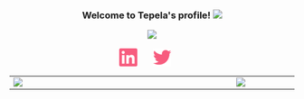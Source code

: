 <h3 align="center">
 Welcome to Tepela's profile!
  <img src="https://media.giphy.com/media/hvRJCLFzcasrR4ia7z/giphy.gif" width="28">
</h3>

<!--Gif-->
<p align="center">
  <a href="https://github.com/DenverCoder1/readme-typing-svg"><img src="https://readme-typing-svg.herokuapp.com?lines=Heloo+there%2C+I+am+Tepela;A+Web+Developer+based+in+Nairobi;Community+lover+and+open+source;Hit+me+up%2C+I'd+love+to+work+with+you&font=Fira%20Code&center=true&width=480&height=45&color=36BCF7FF&vCenter=true&size=22"></a>
</p>

<!--Socials-->
<p align="center">
  <a href="linkedin.com/in/kerenke-tepela-80743220b"><img width="32px" alt="LinkedIn" title="Let's connect on LinkedIn" src="https://github.com/Chemutaiselim/svg/blob/main/linkedin.svg"/></a>  &#8287;&#8287;&#8287;&#8287;&#8287;
 <a href="https://twitter.com/tepela2"><img width="32px" alt="Twitter" title="Let's talk more on Twitter" src="https://github.com/Chemutaiselim/svg/blob/main/twitter.svg"/></a>
  &#8287;&#8287;&#8287;&#8287;&#8287;
</p>

 <table>
  <tr>
      <td><img width="380px" align="left" src="https://github-readme-stats.vercel.app/api?username=sankaire&show_icons=true&count_private=true&include_all_commits&theme=tokyonight"/></td>
      <td><img width="400px" align="left" src="https://github-readme-stats.vercel.app/api/top-langs/?username=sankaire&langs_count=8&layout=compact&theme=tokyonight&hide=html,css,ejs,php,C,hack,typescript,jupyter%20notebook,python,shell,c%2B%2B"/></td>
  </tr>   
</table>
